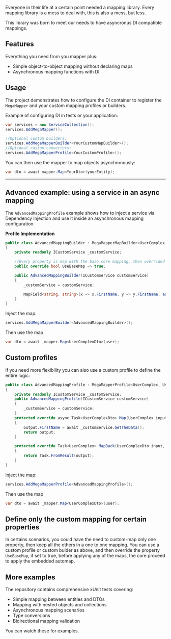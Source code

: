Everyone in their life at a certain point needed a mapping library.
Every mapping library is a mess to deal with, this is also a mess, but less.

This library was born to meet our needs to have asyncronus DI compatible mappings.



## Features

Everything you need from you mapper plus:
- Simple object-to-object mapping without declaring maps
- Asynchronous mapping functions with DI

## Usage

The project demonstrates how to configure the DI container to register the `MegaMapper` and your custom mapping profiles or builders.

Example of configuring DI in tests or your application:

```csharp
var services = new ServiceCollection();
services.AddMegaMapper();

//Optional custom builders:
services.AddMegaMapperBuilder<YourCustomMapBuilder>();
//Optional custom converters:
services.AddMegaMapperProfile<YourCustomProfile>();

```

You can then use the mapper to map objects asynchronously:

```csharp
var dto = await mapper.Map<YourDto>(yourEntity);
```
---

## Advanced example: using a service in an async mapping

The `AdvancedMappingProfile` example shows how to inject a service via Dependency Injection and use it inside an asynchronous mapping configuration.

**Profile Implementation**

```csharp
public class AdvancedMappingBuilder : MegaMapperMapBuilder<UserComplex, UserComplexDto>
{
    private readonly ICustomService _customService;

    //Every property is map with the base core mapping, then overrided with the properties defined here.
    public override bool UseBaseMap => true;

    public AdvancedMappingBuilder(ICustomService customService)
    {
        _customService = customService;

        MapField<string, string>(x => x.FirstName, y => y.FirstName, async (a, b, c) => await _customService.GetTheData());
    }
}
```

Inject the map:
```csharp
services.AddMegaMapperBuilder<AdvancedMappingBuilder>();
```

Then use the map

```csharp
var dto = await _mapper.Map<UserComplexDto>(user);
```

## Custom profiles 

If you need more flexibility you can also use a custom profile to define the entire logic:
```csharp
public class AdvancedMappingProfile : MegaMapperProfile<UserComplex, UserComplexDto>
{
    private readonly ICustomService _customService;
    public AdvancedMappingProfile(ICustomService customService)
    {
        _customService = customService;
    }
    protected override async Task<UserComplexDto> Map(UserComplex input, UserComplexDto output)
    {
        output.FirstName = await _customService.GetTheData();
        return output;
    }

    protected override Task<UserComplex> MapBack(UserComplexDto input, UserComplex output)
    {
        return Task.FromResult(output);
    }
}
```

Inject the map:
```csharp
services.AddMegaMapperProfile<AdvancedMappingProfile>();
```

Then use the map

```csharp
var dto = await _mapper.Map<UserComplexDto>(user);
```

## Define only the custom mapping for certain properties
In certains scenarios, you could have the need to custom-map only one property, then keep all the others
in a one to one mapping.
You can use a custom profile or custom bulder as above, and then override the property ```UseBaseMap```, 
if set to true, before applying any of the maps, the core proceed to apply the embedded automap.

## More examples

The repository contains comprehensive xUnit tests covering:

- Simple mapping between entities and DTOs
- Mapping with nested objects and collections
- Asynchronous mapping scenarios
- Type conversions
- Bidirectional mapping validation

You can watch these for examples.